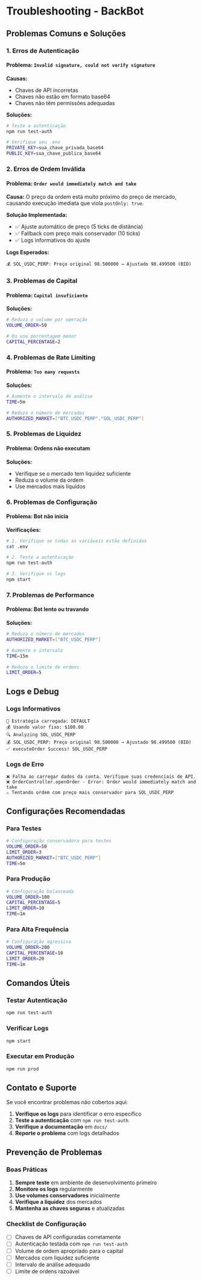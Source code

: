# Troubleshooting - BackBot

## Problemas Comuns e Soluções

### 1. Erros de Autenticação

#### Problema: `Invalid signature, could not verify signature`

**Causas:**
- Chaves de API incorretas
- Chaves não estão em formato base64
- Chaves não têm permissões adequadas

**Soluções:**
```bash
# Teste a autenticação
npm run test-auth

# Verifique seu .env
PRIVATE_KEY=sua_chave_privada_base64
PUBLIC_KEY=sua_chave_publica_base64
```

### 2. Erros de Ordem Inválida

#### Problema: `Order would immediately match and take`

**Causa:** O preço da ordem está muito próximo do preço de mercado, causando execução imediata que viola `postOnly: true`.

**Solução Implementada:**
- ✅ Ajuste automático de preço (5 ticks de distância)
- ✅ Fallback com preço mais conservador (10 ticks)
- ✅ Logs informativos do ajuste

**Logs Esperados:**
```
💰 SOL_USDC_PERP: Preço original 98.500000 → Ajustado 98.499500 (BID)
```

### 3. Problemas de Capital

#### Problema: `Capital insuficiente`

**Soluções:**
```bash
# Reduza o volume por operação
VOLUME_ORDER=50

# Ou use porcentagem menor
CAPITAL_PERCENTAGE=2
```

### 4. Problemas de Rate Limiting

#### Problema: `Too many requests`

**Soluções:**
```bash
# Aumente o intervalo de análise
TIME=5m

# Reduza o número de mercados
AUTHORIZED_MARKET=["BTC_USDC_PERP","SOL_USDC_PERP"]
```

### 5. Problemas de Liquidez

#### Problema: Ordens não executam

**Soluções:**
- Verifique se o mercado tem liquidez suficiente
- Reduza o volume da ordem
- Use mercados mais líquidos

### 6. Problemas de Configuração

#### Problema: Bot não inicia

**Verificações:**
```bash
# 1. Verifique se todas as variáveis estão definidas
cat .env

# 2. Teste a autenticação
npm run test-auth

# 3. Verifique os logs
npm start
```

### 7. Problemas de Performance

#### Problema: Bot lento ou travando

**Soluções:**
```bash
# Reduza o número de mercados
AUTHORIZED_MARKET=["BTC_USDC_PERP"]

# Aumente o intervalo
TIME=15m

# Reduza o limite de ordens
LIMIT_ORDER=5
```

## Logs e Debug

### Logs Informativos
```
🤖 Estratégia carregada: DEFAULT
💰 Usando valor fixo: $100.00
🔍 Analyzing SOL_USDC_PERP
💰 SOL_USDC_PERP: Preço original 98.500000 → Ajustado 98.499500 (BID)
✅ executeOrder Success! SOL_USDC_PERP
```

### Logs de Erro
```
❌ Falha ao carregar dados da conta. Verifique suas credenciais de API.
❌ OrderController.openOrder - Error: Order would immediately match and take
⚠️ Tentando ordem com preço mais conservador para SOL_USDC_PERP
```

## Configurações Recomendadas

### Para Testes
```bash
# Configuração conservadora para testes
VOLUME_ORDER=50
LIMIT_ORDER=3
AUTHORIZED_MARKET=["BTC_USDC_PERP"]
TIME=5m
```

### Para Produção
```bash
# Configuração balanceada
VOLUME_ORDER=100
CAPITAL_PERCENTAGE=5
LIMIT_ORDER=10
TIME=1m
```

### Para Alta Frequência
```bash
# Configuração agressiva
VOLUME_ORDER=200
CAPITAL_PERCENTAGE=10
LIMIT_ORDER=20
TIME=1m
```

## Comandos Úteis

### Testar Autenticação
```bash
npm run test-auth
```

### Verificar Logs
```bash
npm start
```

### Executar em Produção
```bash
npm run prod
```

## Contato e Suporte

Se você encontrar problemas não cobertos aqui:

1. **Verifique os logs** para identificar o erro específico
2. **Teste a autenticação** com `npm run test-auth`
3. **Verifique a documentação** em `docs/`
4. **Reporte o problema** com logs detalhados

## Prevenção de Problemas

### Boas Práticas
1. **Sempre teste** em ambiente de desenvolvimento primeiro
2. **Monitore os logs** regularmente
3. **Use volumes conservadores** inicialmente
4. **Verifique a liquidez** dos mercados
5. **Mantenha as chaves seguras** e atualizadas

### Checklist de Configuração
- [ ] Chaves de API configuradas corretamente
- [ ] Autenticação testada com `npm run test-auth`
- [ ] Volume de ordem apropriado para o capital
- [ ] Mercados com liquidez suficiente
- [ ] Intervalo de análise adequado
- [ ] Limite de ordens razoável 